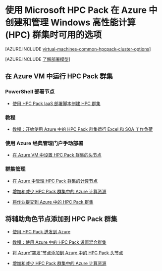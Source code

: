 <properties
 pageTitle="云中的 Windows HPC Pack 群集选项 | Azure"
 description="了解使用 Microsoft HPC Pack 在 Azure 云中创建和管理 Windows 高性能计算 (HPC) 群集时可用的选项。"
 services="virtual-machines-windows,cloud-services"
 documentationCenter=""
 authors="dlepow"
 manager="timlt"
 editor=""
 tags="azure-resource-manager,azure-service-management,hpc-pack"/>
<tags
ms.service="virtual-machines-windows"
 ms.devlang="na"
 ms.topic="article"
 ms.tgt_pltfrm="vm-windows"
 ms.workload="big-compute"
 ms.date="09/26/2016"
 wacn.date="11/21/2016"
 ms.author="danlep"/>

# 使用 Microsoft HPC Pack 在 Azure 中创建和管理 Windows 高性能计算 (HPC) 群集时可用的选项

[AZURE.INCLUDE [virtual-machines-common-hpcpack-cluster-options](../../includes/virtual-machines-common-hpcpack-cluster-options.md)]

[AZURE.INCLUDE [了解部署模型](../../includes/learn-about-deployment-models-both-include.md)]

## 在 Azure VM 中运行 HPC Pack 群集

### PowerShell 部署节点

* [使用 HPC Pack IaaS 部署脚本创建 HPC 群集](/documentation/articles/virtual-machines-windows-classic-hpcpack-cluster-powershell-script/)

### 教程

* [教程：开始使用 Azure 中的 HPC Pack 群集运行 Excel 和 SOA 工作负荷](/documentation/articles/virtual-machines-windows-excel-cluster-hpcpack/)

### 使用 Azure 经典管理门户手动部署

* [在 Azure VM 中设置 HPC Pack 群集的头节点](/documentation/articles/virtual-machines-windows-hpcpack-cluster-headnode/)

### 群集管理

* [在 Azure 中管理 HPC Pack 群集的计算节点](/documentation/articles/virtual-machines-windows-classic-hpcpack-cluster-node-manage/)

* [增加和减少 HPC Pack 群集中的 Azure 计算资源](/documentation/articles/virtual-machines-windows-classic-hpcpack-cluster-node-autogrowshrink/)

* [将作业提交到 Azure 中的 HPC Pack 群集](/documentation/articles/virtual-machines-windows-hpcpack-cluster-submit-jobs/)



## 将辅助角色节点添加到 HPC Pack 群集


* [使用 HPC Pack 迸发到 Azure](https://technet.microsoft.com/zh-cn/library/gg481749.aspx)

* [教程：使用 Azure 中的 HPC Pack 设置混合群集](/documentation/articles/cloud-services-setup-hybrid-hpcpack-cluster/)

* [将 Azure“突发”节点添加到 Azure 中的 HPC Pack 头节点](/documentation/articles/virtual-machines-windows-classic-hpcpack-cluster-node-burst/)

* [增加和减少 HPC Pack 群集中的 Azure 计算资源](/documentation/articles/virtual-machines-windows-classic-hpcpack-cluster-node-autogrowshrink/)


<!---HONumber=Mooncake_1207_2015-->